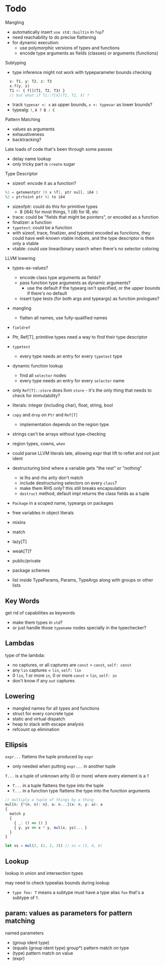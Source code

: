 # Todo

Mangling
- automatically insert `use std::builtin` in `Top`?
- need reachability to do precise flattening
- for dynamic execution:
  - use polymorphic versions of types and functions
  - encode type arguments as fields (classes) or arguments (functions)

Subtyping
- type inference might not work with typeparameter bounds checking
```ts
  x: T1, y: T2, z: T3
  x.f(y, z)
  T1 <: { f[](T1, T2, T3) }
  // but what if T1::f[X](T1, T2, X) ?
```
- track `typevar <: x` as upper bounds, `x <: typevar` as lower bounds?
- typealg: `!`, `A ? B : C`

Pattern Matching
- values as arguments
- exhaustiveness
- backtracking?

Late loads of code that's been through some passes
- delay name lookup
- only tricky part is `create` sugar

Type Descriptor
- sizeof: encode it as a function?
```c
%1 = getementptr [0 x %T], ptr null, i64 1
%2 = ptrtoint ptr %1 to i64
```
- sizeofptr: could do this for primitive types
  - 8 (i64) for most things, 1 (i8) for I8, etc
- trace: could be "fields that might be pointers", or encoded as a function
- finalizer: a function
- `typetest`: could be a function
- with sizeof, trace, finalizer, and typetest encoded as functions, they could have well-known vtable indices, and the type descriptor is then only a vtable
- vtable: could use linear/binary search when there's no selector coloring

LLVM lowering
- types-as-values?
  - encode class type arguments as fields?
  - pass function type arguments as dynamic arguments?
    - use the default if the typearg isn't specified, or the upper bounds if there's no default
  - insert type tests (for both args and typeargs) as function prologues?
- mangling
  - flatten all names, use fully-qualified names
- `fieldref`
- Ptr, Ref[T], primitive types need a way to find their type descriptor
- `typetest`
  - every type needs an entry for every `typetest` type
- dynamic function lookup
  - find all `selector` nodes
  - every type needs an entry for every `selector` name
- only `Ref[T]::store` does llvm `store` - it's the only thing that needs to check for immutability?
- literals: integer (including char), float, string, bool
- `copy` and `drop` on `Ptr` and `Ref[T]`
  - implementation depends on the region type
- strings can't be arrays without type-checking
- region types, cowns, `when`
- could parse LLVM literals late, allowing expr that lift to reflet and not just ident
- destructuring bind where a variable gets "the rest" or "nothing"
  - ie lhs and rhs arity don't match
  - include destructuring selectors on every `class`?
  - make them RHS only? this still breaks encapsulation
  - `destruct` method, default impl returns the class fields as a tuple

- `Package` in a scoped name, typeargs on packages
- free variables in object literals
- mixins
- match
- lazy[T]
- weak[T]?
- public/private
- package schemes
- list inside TypeParams, Params, TypeArgs along with groups or other lists

## Key Words

get rid of capabilities as keywords
- make them types in `std`?
- or just handle those `typename` nodes specially in the typechecker?

## Lambdas

type of the lambda:
- no captures, or all captures are `const` = `const`, `self: const`
- any `lin` captures = `lin`, `self: lin`
- 0 `lin`, 1 or more `in`, 0 or more `const` = `lin`, `self: in`
- don't know if any `out` captures

## Lowering

- mangled names for all types and functions
- struct for every concrete type
- static and virtual dispatch
- heap to stack with escape analysis
- refcount op elimination

## Ellipsis

`expr...` flattens the tuple produced by `expr`
- only needed when putting `expr...` in another tuple

`T...` is a tuple of unknown arity (0 or more) where every element is a `T`
- `T...` in a tuple flattens the type into the tuple
- `T...` in a function type flattens the type into the function arguments

```ts
// multiply a tuple of things by a thing
mul[n: {*(n, n): n}, a: n...](x: n, y: a): a
{
  match y
  {
    { _: () => () }
    { y, ys => x * y, mul(x, ys)... }
  }
}

let xs = mul(2, (1, 2, 3)) // xs = (2, 4, 6)
```

## Lookup

lookup in union and intersection types

may need to check typealias bounds during lookup
- `type foo: T` means a subtype must have a type alias `foo` that's a subtype of `T`.

## param: values as parameters for pattern matching

named parameters
- (group ident type)
- (equals (group ident type) group*)
pattern match on type
- (type)
pattern match on value
- (expr)
